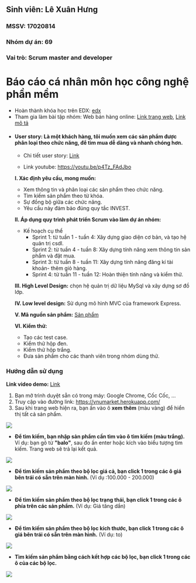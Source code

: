 ## Sinh viên: Lê Xuân Hưng

### MSSV: 17020814
### Nhóm dự án: 69
### Vai trò: Scrum master and developer

# Báo cáo cá nhân môn học công nghệ phần mềm
- Hoàn thành khóa học trên EDX: [edx]()
- Tham gia làm bài tập nhóm: Web bán hàng online: [Link trang web](https://vnumarket.herokuapp.com/), [Link mô tả](https://github.com/tranthiensonuet/INT2208-8-2019/tree/master/nhom-69)
* #### User story: Là một khách hàng, tôi muốn xem các sản phẩm được phân loại theo chức năng, để tìm mua dễ dàng và nhanh chóng hơn.
  * Chi tiết user story: [Link](https://github.com/truonganhhoang/INT2208-8-2019/issues/136)

  * Link youtube: https://youtu.be/p4Tz_FAdJbo

  **I. Xác định yêu cầu, mong muốn:**
    + Xem thông tin và phân loại các sản phẩm theo chức năng.
    + Tìm kiếm sản phẩm theo từ khóa.
    + Sự đồng bộ giữa các chức năng.
    + Yêu cầu này đảm bảo đúng quy tắc INVEST.
  
 
       
  **II. Áp dụng quy trình phát triển Scrum vào làm dự án nhóm:**
    + Kế hoạch cụ thể
      + Sprint 1: từ tuần 1 - tuần 4: Xây dựng giao diện cơ bản, và tạo hệ quản trị csdl.
      + Sprint 2: từ tuần 4 - tuần 8: Xây dựng tính năng xem thông tin sản phẩm và đặt mua.
      + Sprint 3: từ tuần 8 - tuần 11: Xây dựng tính năng đăng kí tài khoản- thêm giỏ hàng.
      + Sprint 4: từ tuần 11 - tuần 12: Hoàn thiện tính năng và kiểm thử.
       
  **III. High Level Design:** chọn hệ quản trị dữ liệu MySql và xây dựng sơ đồ lớp.
  
  **IV. Low level design:**  Sử dụng mô hình MVC của framework Express.
  
  **V. Mã nguồn sản phẩm:** [Sản phẩm](https://github.com/tranthiensonuet/INT2208-8-2019/tree/master/nhom-69/UETMaket)
  
  **VI. Kiểm thử:**
    - Tạo các test case.
    - Kiểm thử hộp đen.
    - Kiểm thử hộp trắng.
    - Đưa sản phẩm cho các thanh viên trong nhóm dùng thử.
  
 ### Hướng dẫn sử dụng
 **Link video demo:** [Link](https://youtu.be/p4Tz_FAdJbo)
 1. Bạn mở trình duyệt sẵn có trong máy: Google Chrome, Cốc Cốc, ...
 2. Truy cập vào đường link: https://vnumarket.herokuapp.com/
 3. Sau khi trang web hiện ra, bạn ấn vào ô **xem thêm** (màu vàng) để hiển thị tất cả sản phẩm.
 <img src="https://i.imgur.com/IlA8wYx.png">
 
 - **Để tìm kiếm, bạn nhập sản phẩm cần tìm vào ô tìm kiếm (màu trắng).** 
 Ví dụ: bạn gõ từ **"balo"**, sau đo ấn enter hoặc kích vào biểu tượng tìm kiếm. Trang web sẽ trả lại kết quả.
 
 <img src="https://i.imgur.com/nA2GZSQ.png">
 
 - **Để tìm kiếm sản phẩm theo bộ lọc giá cả, bạn click 1 trong các ô giá bên trái có sẵn trên màn hình.**
 (Ví dụ :100.000 - 200.000)
 
 <img src="https://i.imgur.com/cgnYzUD.png">
 
 - **Để tìm kiếm sản phẩm theo bộ lọc trạng thái, bạn click 1 trong các ô phía trên các sản phẩm.**
 (Ví dụ: Giá tăng dần)
 
 <img src="https://i.imgur.com/EbuASwb.png">
 
 - **Để tìm kiếm sản phẩm theo bộ lọc kích thước,  bạn click 1 trong các ô giá bên trái có sẵn trên màn hình.**
 (Ví dụ: to)
 
 <img src="https://i.imgur.com/Qj7pJeA.png">
 
 - **Tìm kiếm sản phẩm bằng cách kết hợp các bộ lọc, bạn click 1 trong các ô của các bộ lọc.**
 
 <img src="https://i.imgur.com/Rf2D6tT.png">
 
